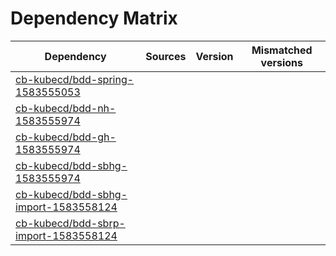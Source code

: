 # Dependency Matrix

Dependency | Sources | Version | Mismatched versions
---------- | ------- | ------- | -------------------
[cb-kubecd/bdd-spring-1583555053](https://github.com/cb-kubecd/bdd-spring-1583555053.git) |  | []() | 
[cb-kubecd/bdd-nh-1583555974](https://github.com/cb-kubecd/bdd-nh-1583555974.git) |  | []() | 
[cb-kubecd/bdd-gh-1583555974](https://github.com/cb-kubecd/bdd-gh-1583555974.git) |  | []() | 
[cb-kubecd/bdd-sbhg-1583555974](https://github.com/cb-kubecd/bdd-sbhg-1583555974.git) |  | []() | 
[cb-kubecd/bdd-sbhg-import-1583558124](https://github.com/cb-kubecd/bdd-sbhg-import-1583558124.git) |  | []() | 
[cb-kubecd/bdd-sbrp-import-1583558124](https://github.com/cb-kubecd/bdd-sbrp-import-1583558124.git) |  | []() | 
